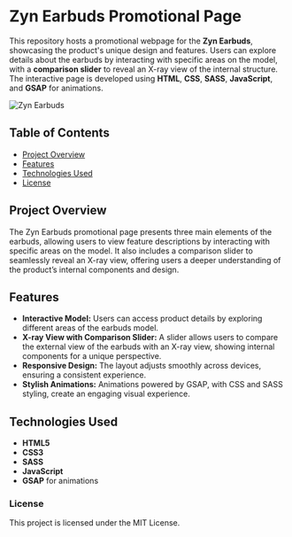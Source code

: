 # Zyn Earbuds Promotional Page

This repository hosts a promotional webpage for the **Zyn Earbuds**, showcasing the product's unique design and features. Users can explore details about the earbuds by interacting with specific areas on the model, with a **comparison slider** to reveal an X-ray view of the internal structure. The interactive page is developed using **HTML**, **CSS**, **SASS**, **JavaScript**, and **GSAP** for animations.

![Zyn Earbuds](https://cdn.dribbble.com/users/1872376/screenshots/6443709/03.jpg?resize=800x600&vertical=center)

## Table of Contents

- [Project Overview](#project-overview)
- [Features](#features)
- [Technologies Used](#technologies-used)
- [License](#license)

## Project Overview

The Zyn Earbuds promotional page presents three main elements of the earbuds, allowing users to view feature descriptions by interacting with specific areas on the model. It also includes a comparison slider to seamlessly reveal an X-ray view, offering users a deeper understanding of the product’s internal components and design.

## Features

- **Interactive Model:** Users can access product details by exploring different areas of the earbuds model.
- **X-ray View with Comparison Slider:** A slider allows users to compare the external view of the earbuds with an X-ray view, showing internal components for a unique perspective.
- **Responsive Design:** The layout adjusts smoothly across devices, ensuring a consistent experience.
- **Stylish Animations:** Animations powered by GSAP, with CSS and SASS styling, create an engaging visual experience.

## Technologies Used

- **HTML5**
- **CSS3**
- **SASS**
- **JavaScript**
- **GSAP** for animations

### License

This project is licensed under the MIT License.
